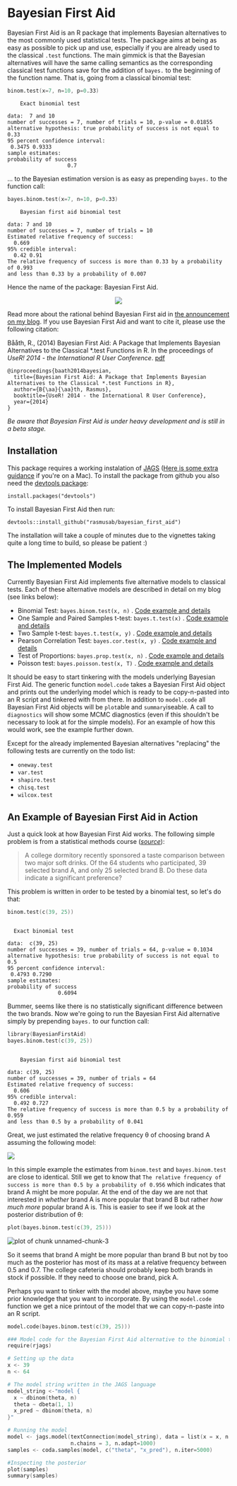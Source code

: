 Bayesian First Aid
======================

Bayesian First Aid is an R package that implements Bayesian alternatives to the most commonly used statistical tests. The package aims at being as easy as possible to pick up and use, especially if you are already used to the classical `.test` functions. The main gimmick is that the Bayesian alternatives will have the same calling semantics as the corresponding classical test functions save for the addition of `bayes.` to the beginning of the function name. That is, going from a classical binomial test:

``` S
binom.test(x=7, n=10, p=0.33)
```

```
    Exact binomial test

data:  7 and 10
number of successes = 7, number of trials = 10, p-value = 0.01855
alternative hypothesis: true probability of success is not equal to 0.33
95 percent confidence interval:
 0.3475 0.9333
sample estimates:
probability of success 
                   0.7 
```

... to the Bayesian estimation version is as easy as prepending `bayes.` to the function call:

``` S
bayes.binom.test(x=7, n=10, p=0.33)
```
```
    Bayesian first aid binomial test

data: 7 and 10
number of successes = 7, number of trials = 10
Estimated relative frequency of success:
  0.669 
95% credible interval:
  0.42 0.91 
The relative frequency of success is more than 0.33 by a probability of 0.993 
and less than 0.33 by a probability of 0.007 
```

Hence the name of the package: Bayesian First Aid.

<center>
<img src="http://i.imgur.com/gQAiFkD.png"/>
</center>

Read more about the rational behind Bayesian First aid in [the announcement on my blog](http://sumsar.net/blog/2014/01/bayesian-first-aid/). If you use Bayesian First Aid and want to cite it, please use the following citation:

Bååth, R., (2014) Bayesian First Aid: A Package that Implements Bayesian Alternatives to the Classical \*.test Functions in R. In the proceedings of *UseR! 2014 - the International R User Conference*. [pdf](http://sumsar.net/files/academia/baath_user14_abstract.pdf)

```
@inproceedings{baath2014bayesian,
  title={Bayesian First Aid: A Package that Implements Bayesian Alternatives to the Classical *.test Functions in R},
  author={B{\aa}{\aa}th, Rasmus},
  booktitle={UseR! 2014 - the International R User Conference},
  year={2014}
}
```
*Be aware that Bayesian First Aid is under heavy development and is still in a beta stage.*

Installation
--------------------

This package requires a working instalation of [JAGS](http://mcmc-jags.sourceforge.net/) ([Here is some extra guidance](https://gist.github.com/casallas/8411082) if you're on a Mac). To install the package from github you also need the [devtools package](http://cran.r-project.org/web/packages/devtools/index.html):

```
install.packages("devtools")
```

To install Bayesian First Aid then run:

```
devtools::install_github("rasmusab/bayesian_first_aid")
```

The installation will take a couple of minutes due to the vignettes taking quite a long time to build, so please be patient :)

The Implemented Models
--------------------------------

Currently Bayesian First Aid implements five alternative models to classical tests. Each of these alternative models are described in detail on my blog (see links below):

* Binomial Test: `bayes.binom.test(x, n)` . [Code example and details](http://sumsar.net/blog/2014/01/bayesian-first-aid-binomial-test/)
* One Sample and Paired Samples t-test: `bayes.t.test(x)` . [Code example and details](http://sumsar.net/blog/2014/02/bayesian-first-aid-one-sample-t-test/)
* Two Sample t-test: `bayes.t.test(x, y)` . [Code example and details](http://sumsar.net/blog/2014/02/bayesian-first-aid-two-sample-t-test/)
* Pearson Correlation Test: `bayes.cor.test(x, y)` . [Code example and details](http://sumsar.net/blog/2014/03/bayesian-first-aid-pearson-correlation-test/)
* Test of Proportions: `bayes.prop.test(x, n)` . [Code example and details](http://sumsar.net/blog/2014/06/bayesian-first-aid-prop-test/)
* Poisson test: `bayes.poisson.test(x, T)` . [Code example and details](http://sumsar.net/blog/2014/09/bayesian-first-aid-poisson-test/)


It should be easy to start tinkering with the models underlying Bayesian First Aid. The generic function `model.code` takes a Bayesian First Aid object and prints out the underlying model which is ready to be copy-n-pasted into an R script and tinkered with from there. In addition to `model.code` all Bayesian First Aid objects will be `plot`able and `summary`iseable. A call to `diagnostics` will show some MCMC diagnostics (even if this shouldn't be necessary to look at for the simple models). For an example of how this would work, see the example further down.

Except for the already implemented Bayesian alternatives "replacing" the following tests are currently on the todo list:

* `oneway.test`
* `var.test`
* `shapiro.test`
* `chisq.test`
* `wilcox.test`

An Example of Bayesian First Aid in Action
-------------------------------------------

Just a quick look at how Bayesian First Aid works. The following simple problem is from a statistical methods course (*[source](http://www.elderlab.yorku.ca/~aaron/Stats2022/BinomialTest.htm)*):

> A college dormitory recently sponsored a taste comparison between two major soft drinks. Of the 64 students who participated, 39 selected brand A, and only 25 selected brand B.  Do these data indicate a significant preference? 

This problem is written in order to be tested by a binomial test, so let's do that:


``` S
binom.test(c(39, 25))
```

```

  Exact binomial test

data:  c(39, 25)
number of successes = 39, number of trials = 64, p-value = 0.1034
alternative hypothesis: true probability of success is not equal to 0.5
95 percent confidence interval:
 0.4793 0.7290
sample estimates:
probability of success 
                0.6094 
```


Bummer, seems like there is no statistically significant difference between the two brands. Now we're going to run the Bayesian First Aid alternative simply by prepending `bayes.` to our function call:


``` S
library(BayesianFirstAid)
bayes.binom.test(c(39, 25))
```

```

	Bayesian first aid binomial test

data: c(39, 25)
number of successes = 39, number of trials = 64
Estimated relative frequency of success:
  0.606 
95% credible interval:
  0.492 0.727 
The relative frequency of success is more than 0.5 by a probability of 0.959 
and less than 0.5 by a probability of 0.041 
```


Great, we just estimated the relative frequency θ of choosing brand A assuming the following model:

<img src="http://i.imgur.com/4YZxHDt.png"/>

In this simple example the estimates from `binom.test` and `bayes.binom.test` are close to identical. Still we get to know that `The relative frequency of success is more than 0.5 by a probability of 0.956` which indicates that brand A might be more popular. At the end of the day we are not that interested in *whether* brand A is more popular that brand B but rather *how much more* popular brand A is. This is easier to see if we look at the posterior distribution of θ: 


``` S
plot(bayes.binom.test(c(39, 25)))
```

![plot of chunk unnamed-chunk-3](http://i.imgur.com/GAoNH6s.png) 


So it seems that brand A might be more popular than brand B but not by too much as the posterior has most of its mass at a relative frequency between 0.5 and 0.7. The college cafeteria should probably keep both brands in stock if possible. If they need to choose one brand, pick A.

Perhaps you want to tinker with the model above, maybe you have some prior knowledge that you want to incorporate. By using the `model.code` function we get a nice printout of the model that we can copy-n-paste into an R script.


``` S
model.code(bayes.binom.test(c(39, 25)))
```

``` S
### Model code for the Bayesian First Aid alternative to the binomial test ###
require(rjags)

# Setting up the data
x <- 39 
n <- 64 

# The model string written in the JAGS language
model_string <-"model {
  x ~ dbinom(theta, n)
  theta ~ dbeta(1, 1)
  x_pred ~ dbinom(theta, n)
}"

# Running the model
model <- jags.model(textConnection(model_string), data = list(x = x, n = n), 
                    n.chains = 3, n.adapt=1000)
samples <- coda.samples(model, c("theta", "x_pred"), n.iter=5000)

#Inspecting the posterior
plot(samples)
summary(samples)  
```
